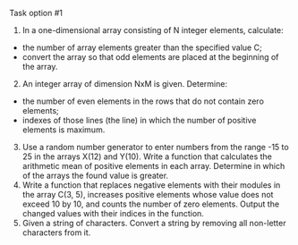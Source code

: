 ﻿Task option #1

1. In a one-dimensional array consisting of N integer elements, calculate:
- the number of array elements greater than the specified value C;
- convert the array so that odd elements are placed at the beginning of the array.
2. An integer array of dimension NxM is given. Determine:
- the number of even elements in the rows that do not contain zero elements;
- indexes of those lines (the line) in which the number of positive elements is maximum.
3. Use a random number generator to enter numbers from the range -15 to 25 in the arrays X(12) and Y(10). Write a function that calculates the arithmetic mean of positive elements in each array. Determine in which of the arrays the found value is greater.
4. Write a function that replaces negative elements with their modules in the array C(3, 5), increases positive elements whose value does not exceed 10 by 10, and counts the number of zero elements. Output the changed values with their indices in the function.
5. Given a string of characters. Convert a string by removing all non-letter characters from it.
